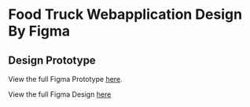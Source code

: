 # Food Truck Webapplication Design By Figma

## Design Prototype
View the full Figma Prototype [here](https://www.figma.com/proto/sOMaJrQ5L6uiWyoJHMCNJE/FoodT?node-id=17-1090&starting-point-node-id=17%3A1090).

View the full Figma Design [here](https://www.figma.com/design/34dyAX3tRuzPpLmg0WHoZa/KanBanBoard?node-id=1-1046&t=IQKJQRXd1AUv8LUz-0)
